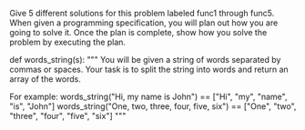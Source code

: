 Give 5 different solutions for this problem labeled func1 through func5. When given a programming specification, you will plan out how you are going to solve it. Once the plan is complete, show how you solve the problem by executing the plan.

def words_string(s):
"""
You will be given a string of words separated by commas or spaces. Your task is
to split the string into words and return an array of the words.

For example:
words_string("Hi, my name is John") == ["Hi", "my", "name", "is", "John"]
words_string("One, two, three, four, five, six") == ["One", "two", "three", "four", "five", "six"]
"""